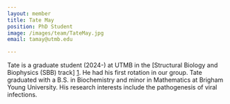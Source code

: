 ```yaml
---
layout: member
title: Tate May
position: PhD Student
image: /images/team/TateMay.jpg
email: tamay@utmb.edu

---
```


Tate is a graduate student (2024-) at UTMB in the [Structural Biology and Biophysics (SBB) track] [1]. He had his first rotation in our group. Tate graduated with a B.S. in Biochemistry and minor in Mathematics at Brigham Young University. His research interests include the pathogenesis of viral infections.

[1]: https://www.utmb.edu/sbbt/home
